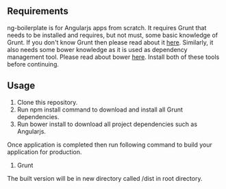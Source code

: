 <h2>Requirements</h2>
ng-boilerplate is for Angularjs apps from scratch. It requires Grunt that needs to be installed and requires, but not must, some basic knowledge of Grunt. 
If you don't know Grunt then please read about it <a href="http://gruntjs.com/">here</a>. Similarly, it also needs some bower knowledge as it is
used as dependency management tool. Please read about bower <a href="http://bower.io/">here</a>. Install both of these tools before continuing.

<h2>Usage</h2>

1. Clone this repository.
2. Run npm install command to download and install all Grunt dependencies.
3. Run bower install to download all project dependencies such as Angularjs.

Once application is completed then run following command to build your application for production.
1. Grunt

The built version will be in new directory called /dist in root directory.
